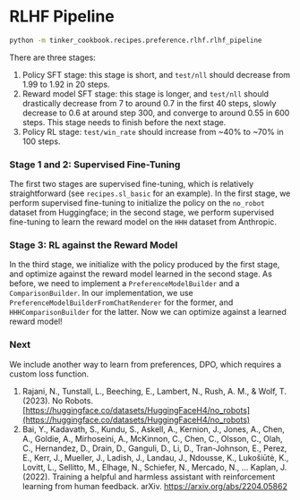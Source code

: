 # RLHF Pipeline

```bash
python -m tinker_cookbook.recipes.preference.rlhf.rlhf_pipeline
```

There are three stages:
1. Policy SFT stage: this stage is short, and `test/nll` should decrease from 1.99 to 1.92 in 20 steps.
2. Reward model SFT stage: this stage is longer, and `test/nll` should drastically decrease from 7 to around 0.7 in the first 40 steps, slowly decrease to 0.6 at around step 300, and converge to around 0.55 in 600 steps. This stage needs to finish before the next stage.
3. Policy RL stage: `test/win_rate` should increase from ~40% to ~70% in 100 steps.

### Stage 1 and 2: Supervised Fine-Tuning

The first two stages are supervised fine-tuning, which is relatively straightforward (see `recipes.sl_basic` for an example). In the first stage, we perform supervised fine-tuning to initialize the policy on the `no_robot` dataset from Huggingface; in the second stage, we perform supervised fine-tuning to learn the reward model on the `HHH` dataset from Anthropic.

### Stage 3: RL against the Reward Model

In the third stage, we initialize with the policy produced by the first stage, and optimize against the reward model learned in the second stage.
As before, we need to implement a `PreferenceModelBuilder` and a `ComparisonBuilder`.
In our implementation, we use `PreferenceModelBuilderFromChatRenderer` for the former, and `HHHComparisonBuilder` for the latter.
Now we can optimize against a learned reward model!

### Next

We include another way to learn from preferences, DPO, which requires a custom loss function.

1. Rajani, N., Tunstall, L., Beeching, E., Lambert, N., Rush, A. M., & Wolf, T. (2023). No Robots. [https://huggingface.co/datasets/HuggingFaceH4/no_robots](https://huggingface.co/datasets/HuggingFaceH4/no_robots)
2. Bai, Y., Kadavath, S., Kundu, S., Askell, A., Kernion, J., Jones, A., Chen, A., Goldie, A., Mirhoseini, A., McKinnon, C., Chen, C., Olsson, C., Olah, C., Hernandez, D., Drain, D., Ganguli, D., Li, D., Tran-Johnson, E., Perez, E., Kerr, J., Mueller, J., Ladish, J., Landau, J., Ndousse, K., Lukošiūtė, K., Lovitt, L., Sellitto, M., Elhage, N., Schiefer, N., Mercado, N., ... Kaplan, J. (2022). Training a helpful and harmless assistant with reinforcement learning from human feedback. arXiv. https://arxiv.org/abs/2204.05862
